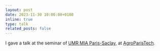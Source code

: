 ```yaml
---
layout: post
date: 2023-11-30 10:00:00+0100
inline: true
type: talk
related_posts: false
---
```


I gave a talk at the seminar of [UMR MIA Paris-Saclay](https://mia-ps.inrae.fr), at [AgroParisTech](https://www.agroparistech.fr).